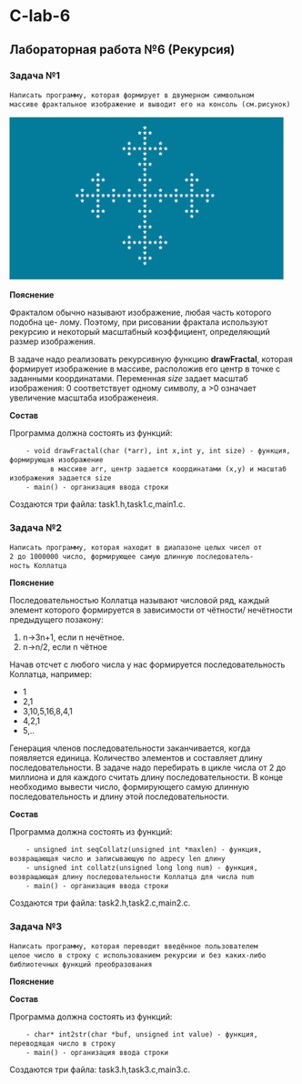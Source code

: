 # C-lab-6

## Лабораторная работа №6 (Рекурсия)

### Задача №1

```
Написать программу, которая формирует в двумерном символьном
массиве фрактальное изображение и выводит его на консоль (см.рисунок)
```

![Фрактал](./fractal.PNG)

**Пояснение**

Фракталом обычно называют изображение, любая часть которого подобна це-
лому. Поэтому, при рисовании фрактала используют рекурсию и некоторый
масштабный коэффициент, определяющий размер изображения.

В задаче надо реализовать рекурсивную функцию **drawFractal**, которая формирует изображение в массиве,
расположив его центр в точке с заданными координатами. Переменная *size* задает масштаб изображения: 0 соответствует
одному символу, а >0 означает увеличение масштаба изображенеия.

**Состав**

Программа должна состоять из функций:

```
    - void drawFractal(char (*arr), int x,int y, int size) - функция, формирующая изображение
          в массиве arr, центр задается координатами (x,y) и масштаб изображения задается size 
    - main() - организация ввода строки
```

Создаются три файла: task1.h,task1.c,main1.c.

### Задача №2

```
Написать программу, которая находит в диапазоне целых чисел от
2 до 1000000 число, формирующее самую длинную последователь-
ность Коллатца
```

**Пояснение**

Последовательностью Коллатца называют числовой ряд, каждый элемент которого формируется в 
зависимости от чётности/ нечётности предыдущего позакону:

1. n→3n+1, если n нечётное.
2. n→n/2, если n чётное

Начав отсчет с любого числа у нас формируется последовательность Коллатца, например:

- 1
- 2,1
- 3,10,5,16,8,4,1
- 4,2,1
- 5,..

Генерация членов последовательности заканчивается, когда появляется единица. Количество элементов и составляет длину
последовательности. В задаче надо перебирать в цикле числа от 2 до миллиона и для каждого считать длину последовательности.
В конце необходимо вывести число, формирующего самую длинную последовательность и длину этой последовательности.

**Состав**

Программа должна состоять из функций:

```
    - unsigned int seqCollatz(unsigned int *maxlen) - функция, возвращающая число и записывающую по адресу len длину 
    - unsigned int collatz(unsigned long long num) - функция, возвращающая длину последовательности Коллатца для числа num
    - main() - организация ввода строки
```

Создаются три файла: task2.h,task2.c,main2.c.

### Задача №3

```
Написать программу, которая переводит введённое пользователем
целое число в строку с использованием рекурсии и без каких-либо
библиотечных функций преобразования
```

**Пояснение**


**Состав**

Программа должна состоять из функций:

```
    - char* int2str(char *buf, unsigned int value) - функция, переводящая число в строку 
    - main() - организация ввода строки
```

Создаются три файла: task3.h,task3.c,main3.c.


